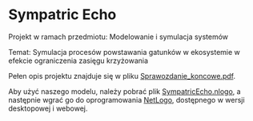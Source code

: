 # Sympatric Echo

Projekt w ramach przedmiotu: Modelowanie i symulacja systemów

Temat: Symulacja procesów powstawania gatunków w ekosystemie w efekcie ograniczenia zasięgu krzyżowania

Pełen opis projektu znajduje się w pliku [Sprawozdanie_koncowe.pdf](https://github.com/ewa-siedlarczyk/agh-miss/blob/main/Sprawozdanie_koncowe.pdf).

Aby użyć naszego modelu, należy pobrać plik [SympatricEcho.nlogo](https://github.com/ewa-siedlarczyk/agh-miss/blob/main/SympatricEcho.nlogo), a następnie wgrać go do oprogramowania [NetLogo](http://www.netlogoweb.org/), dostępnego w wersji desktopowej i webowej.
